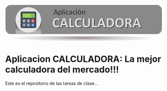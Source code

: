 ![Caculadora](https://github.com/cmg2020/GitHub/blob/master/Calculadora.jpg)

# Aplicacion CALCULADORA: La mejor calculadora del mercado!!!

Este es el repositorio de las tareas de clase...
